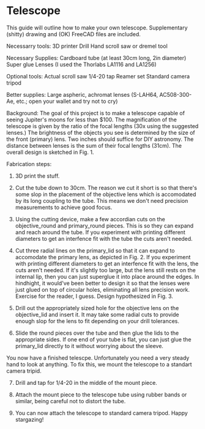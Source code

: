 # Telescope

This guide will outline how to make your own telescope. Supplementary (shitty) drawing and (OK) FreeCAD files are included.

Necessarry tools:
3D printer
Drill
Hand scroll saw or dremel tool

Necessary Supplies:
Cardboard tube (at least 30cm long, 2in diameter)
Super glue
Lenses (I used the Thorlabs LA1116 and LA1256)

Optional tools:
Actual scroll saw
1/4-20 tap
Reamer set
Standard camera tripod

Better supplies:
Large aspheric, achromat lenses (S-LAH64,	AC508-300-Ae, etc.; open your wallet and try not to cry)	

Background:
The goal of this project is to make a telescope capable of seeing Jupiter's moons for less than $100. The magnification of the telescope is given by the ratio of the focal lengths (30x using the suggested lenses.) The brightness of the objects you see is determined by the size of the front (primary) lens. Two inches should suffice for DIY astronomy. The distance between lenses is the sum of their focal lengths (31cm). The overall design is sketched in Fig. 1. 

Fabrication steps:

1. 3D print the stuff.

2. Cut the tube down to 30cm. The reason we cut it short is so that there's some slop in the placement of the objective lens which is accomodated by its long coupling to the tube. This means we don't need precision measurements to achieve good focus. 

3. Using the cutting device, make a few accordian cuts on the objective_round and primary_round pieces. This is so they can expand and reach around the tube. If you experiment with printing different diameters to get an interfence fit with the tube the cuts aren't needed. 

4. Cut three radial lines on the primary_lid so that it can expand to accomodate the primary lens, as depicted in Fig. 2. If you experiment with printing different diameters to get an interfence fit with the lens, the cuts aren't needed. If it's slightly too large, but the lens still rests on the internal lip, then you can just superglue it into place around the edges. In hindhight, it would've been better to design it so that the lenses were just glued on top of circular holes, eliminating all lens precision work. Exercise for the reader, I guess. Design hypothesized in Fig. 3. 

5. Drill out the appropriately sized hole for the objective lens on the objective_lid and insert it. It may take some radial cuts to provide enough slop for the lens to fit depending on your drill tolerances.

6. Slide the round pieces over the tube and then glue the lids to the appropriate sides. If one end of your tube is flat, you can just glue the primary_lid directly to it without worrying about the sleeve.

You now have a finished telescpe. Unfortunately you need a very steady hand to look at anything. To fix this, we mount the telescope to a standart camera tripid.

7. Drill and tap for 1/4-20 in the middle of the mount piece. 

8. Attach the mount piece to the telescope tube using rubber bands or similar, being careful not to distort the tube.

9. You can now attach the telescope to standard camera tripod. Happy stargazing!
